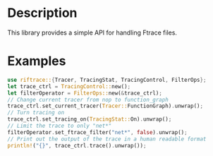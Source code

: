 # Description
This library provides a simple API for handling Ftrace files.

# Examples
```rust
use riftrace::{Tracer, TracingStat, TracingControl, FilterOps};
let trace_ctrl = TracingControl::new();
let filterOperator = FilterOps::new(&trace_ctrl);
// Change current tracer from nop to function_graph
trace_ctrl.set_current_tracer(Tracer::FunctionGraph).unwrap();
// Turn tracing on
trace_ctrl.set_tracing_on(TracingStat::On).unwrap();
// Limit the trace to only "net*"
filterOperator.set_ftrace_filter("net*", false).unwrap();
// Print out the output of the trace in a human readable format
println!("{}", trace_ctrl.trace().unwrap());
```
